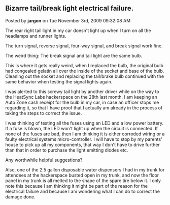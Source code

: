 ## Bizarre tail/break light electrical failure.
Posted by **jargon** on Tue November 3rd, 2009 09:32:08 AM

The rear right tail light in my car doesn't light up when I turn on all the
headlamps and runner lights.

The turn signal, reverse signal, four-way signal, and break signal work fine.

The weird thing: The break signal and tail light are the same bulb.

This is where it gets really weird, when I replaced the bulb, the original bulb
had congealed gelatin all over the inside of the socket and base of the bulb.
Cleaning out the socket and replacing the tail/brake bulb continued with the
same behavior when testing the signal lights again.

I was alerted to this screwy tail light by another driver while on the way to
the HeatSync Labs hackerspace on the 28th last month. I am keeping an Auto Zone
cash receipt for the bulb in my car, in case an officer stops me regarding it,
so that I have proof that I actually am already in the process of taking the
steps to correct the issue.

I was thinking of testing all the fuses using an LED and a low power battery. If
a fuse is blown, the LED won't light up when the circuit is connected. If none
of the fuses are bad, then I am thinking it is either corroded wiring or a
faulty electrical systems micro-controller. I will have to stop by my parents'
house to pick up all my components, that way I don't have to drive further than
that in order to purchase the light emitting diodes etc.

Any worthwhile helpful suggestions?

Also, one of the 2.5 gallon disposable water dispensers I had in my trunk for
attendees at the hackerspace busted open in my trunk, and now the floor panel in
my trunk is all melted to the shape of the spare tire below it. I only note this
because I am thinking it might be part of the reason for the electrical failure
and because I am wondering what I can do to correct the damage done.

